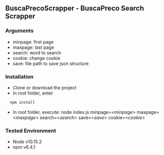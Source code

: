 ## BuscaPrecoScrapper - BuscaPreco Search Scrapper

### Arguments
- minpage: first page
- maxpage: last page
- search: word to search
- cookie: change cookie
- save: file path to save json structure

### Installation
- Clone or download the project
- In root folder, enter
```javascript
  npm install
```
- In root folder, execute: node index.js minpage=<*minpage*> maxpage=<*maxpage*> search=<*search*> save=<*save*> cookie=<*cookie*>

### Tested Environment
- Node v10.15.2
- npm v6.4.1
